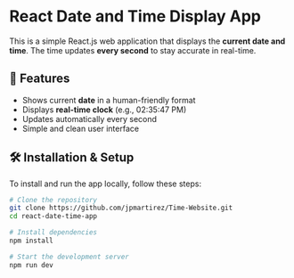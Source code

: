 # React Date and Time Display App

This is a simple React.js web application that displays the **current date and time**. The time updates **every second** to stay accurate in real-time.

## 🚀 Features

- Shows current **date** in a human-friendly format
- Displays **real-time clock** (e.g., 02:35:47 PM)
- Updates automatically every second
- Simple and clean user interface

## 🛠 Installation & Setup

To install and run the app locally, follow these steps:

```bash
# Clone the repository
git clone https://github.com/jpmartirez/Time-Website.git
cd react-date-time-app

# Install dependencies
npm install

# Start the development server
npm run dev
